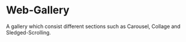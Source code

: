 # Web-Gallery
A gallery which consist different sections such as Carousel, Collage and Sledged-Scrolling. 
